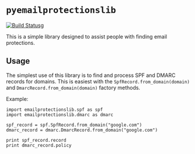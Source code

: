 # `pyemailprotectionslib`
[![Build Status](https://travis-ci.org/lunarca/pyemailprotectionslib.svg?branch=master)](https://travis-ci.org/lunarca/pyemailprotectionslib)g

This is a simple library designed to assist people with finding email protections.

## Usage

The simplest use of this library is to find and process SPF and DMARC records for domains. This is easiest with the `SpfRecord.from_domain(domain)` and `DmarcRecord.from_domain(domain)` factory methods.

Example:

    import emailprotectionslib.spf as spf
    import emailprotectionslib.dmarc as dmarc
    
    spf_record = spf.SpfRecord.from_domain("google.com")
    dmarc_record = dmarc.DmarcRecord.from_domain("google.com")
    
    print spf_record.record
    print dmarc_record.policy